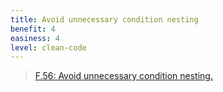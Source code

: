 ```yaml
---
title: Avoid unnecessary condition nesting
benefit: 4
easiness: 4
level: clean-code
---
```


> [F.56: Avoid unnecessary condition nesting.](https://isocpp.github.io/CppCoreGuidelines/CppCoreGuidelines#f56-avoid-unnecessary-condition-nesting)